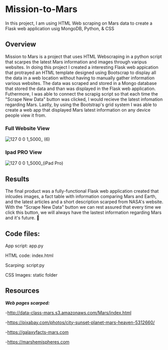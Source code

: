 # Mission-to-Mars
In this project, I am using HTML Web scraping on Mars data to create a Flask web application usig MongoDB, Python, & CSS

## Overview
Mission to Mars is a project that uses HTML Webscraping in a python script that scarpes the latest Mars information and images through varipus websites. In doing this project I created a interesting Flask web appication that protrayed an HTML template designed using Bootscrap to display all the data in a web location without having to manually gather information various websites. The data was scraped and stored in a Mongo database that stored the data and than was displayed in the Flask web application. Futhermore, I was able to connect the scrapig script so that each time the "Scrape New Data" button was clicked, I would recieve the latest infomation regarding Mars. Lastly, by using the Bootstrap's grid system I was able to create a web app that displayed Mars latest information on any device people view it from.


### **Full Website View**
![127 0 0 1_5000_ (6)](https://user-images.githubusercontent.com/91576834/148705425-ba76130a-4b91-41bd-a837-4baa7d473d92.png)

### **Ipad PRO View**
![127 0 0 1_5000_(iPad Pro)](https://user-images.githubusercontent.com/91576834/148705530-c8434fdf-377c-425e-ac04-19eb38289132.png)


## Results 
The final product was a fully-functional Flask web application created that inlcudes images, a fact table with information comparing Mars and Earth, and the latest articles and a short description scarped from NASA's website. With the "Scrape New Data" button we can rest assured that every time we click this button, we will always have the lastest information regarding Mars and it's future. :telescope:

## Code files:
App script: app.py

HTML code: index.html

Scarping: script:py

CSS Images: static folder

## Resources 
***Web pages scarped:***

-http://data-class-mars.s3.amazonaws.com/Mars/index.html

-https://pixabay.com/photos/city-sunset-planet-mars-heaven-5312660/

-https://galaxyfacts-mars.com

-https://marshemispheres.com
